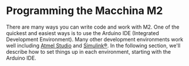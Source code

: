 # Programming the Macchina M2

There are many ways you can write code and work with M2. One of the quickest and easiest ways is to use the Arduino IDE (Integrated Development Environment). Many other development environments work well including [Atmel Studio](http://www.microchip.com/development-tools/atmel-studio-7) and [Simulink®](https://www.mathworks.com/products/simulink.html).  In the following section, we'll describe how to set things up in each environment, starting with the Arduino IDE.